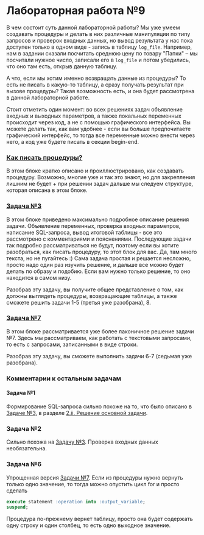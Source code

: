 # Лабораторная работа №9

В чем состоит суть данной лабораторной работы? Мы уже умеем создавать процедуры и делать в них различные манипуляции по типу запросов и проверок входных данных, но вывод результата у нас пока доступен только в одном виде - запись в таблицу `log_file`. Например, нам в задании сказали посчитать среднюю цену по товару "Папки" – мы посчитали нужное число, записали его в `log_file` и потом убедились, что оно там есть, открыв данную таблицу. 

А что, если мы хотим именно возвращать данные из процедуры? То есть не писать в какую-то таблицу, а сразу получать результат при вызове процедуры? Такая возможность есть, и она будет рассмотрена в данной лабораторной работе.

Стоит отметить один момент: во всех решениях задач объявление входных и выходных параметров, а также локальных переменных происходит через код, а не с помощью графического интерфейса. Вы можете делать так, как вам удобнее - если вы больше предпочитаете графический интерфейс, то тогда все переменные можно внести через него, а код уже будете писать в секции begin-end.


### [Как писать процедуры?](https://github.com/NikitaBogoslovskiy/DatabaseCourse/tree/main/lab09/how-to-create-procedures.md)

В этом блоке кратко описано и проиллюстрировано, как создавать процедуру. Возможно, многие уже и так это знают, но для закрепления лишним не будет + при решении задач дальше мы следуем структуре, которая описана в этом блоке.

### [Задача №3](https://github.com/NikitaBogoslovskiy/DatabaseCourse/blob/main/lab09/task_3.md)

В этом блоке приведено максимально подробное описание решения задачи. Объявление переменных, проверка входных параметров, написание SQL-запроса, вывод итоговой таблицы - все это рассмотрено с комментариями и пояснениями. Последующие задачи так подробно рассматриваться не будут, поэтому если вы хотите разобраться, как писать процедуру, то этот блок для вас. Да, там много текста, но не пугайтесь :) Сама задача простая и решается несложно, просто надо один раз изучить решение, и дальше все можно будет делать по образу и подобию. Если вам нужно только решение, то оно находится в самом низу.

Разобрав эту задачу, вы получите общее представление о том, как должны выглядеть процедуры, возвращающие таблицы, а также сможете решить задачи 1-5 (третья уже разобрана), 8.


### [Задача №7](https://github.com/NikitaBogoslovskiy/DatabaseCourse/blob/main/lab09/task_7.md)

В этом блоке рассматривается уже более лаконичное решение задачи №7. Здесь мы рассматриваем, как работать с текстовыми запросами, то есть с запросами, записанными в виде строки.

Разобрав эту задачу, вы сможете выполнить задачи 6-7 (седьмая уже разобрана).

### Комментарии к остальным задачам

#### Задача №1

Формирование SQL-запроса сильно похоже на то, что было описано в [Задаче №3](https://github.com/NikitaBogoslovskiy/DatabaseCourse/blob/main/lab09/task_3.md), в разделе [2.ii. Решение основной задачи](https://github.com/NikitaBogoslovskiy/DatabaseCourse/blob/main/lab09/task_3.md#%D1%80%D0%B5%D1%88%D0%B5%D0%BD%D0%B8%D0%B5_%D0%BE%D1%81%D0%BD%D0%BE%D0%B2%D0%BD%D0%BE%D0%B9_%D0%B7%D0%B0%D0%B4%D0%B0%D1%87%D0%B8).

### Задача №2

Сильно похожа на [Задачу №3](https://github.com/NikitaBogoslovskiy/DatabaseCourse/blob/main/lab09/task_3.md). Проверка входных данных необязательна.

### Задача №6

Упрощенная версия [Задачи №7](https://github.com/NikitaBogoslovskiy/DatabaseCourse/blob/main/lab09/task_7.md). Если из процедуры нужно вернуть только одно значение, то тогда можно опустить цикл for и просто сделать
```sql
execute statement :operation into :output_variable;
suspend;
```
Процедура по-прежнему вернет таблицу, просто она будет содержать одну строку и один столбец, то есть одно выходное значение.


